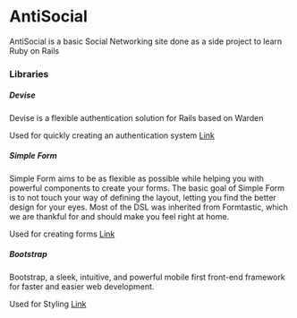 # AntiSocial

AntiSocial is a basic Social Networking site done as a side project to learn Ruby on Rails

### Libraries

##### Devise
Devise is a flexible authentication solution for Rails based on Warden

Used for quickly creating an authentication system
[Link](https://github.com/plataformatec/devise)


##### Simple Form
Simple Form aims to be as flexible as possible while helping you with powerful components to create your forms. The basic goal of Simple Form is to not touch your way of defining the layout, letting you find the better design for your eyes. Most of the DSL was inherited from Formtastic, which we are thankful for and should make you feel right at home.

Used for creating forms
[Link](https://github.com/plataformatec/simple_form)

##### Bootstrap

Bootstrap, a sleek, intuitive, and powerful mobile first front-end framework for faster and easier web development.

Used for Styling
[Link](http://getbootstrap.com)